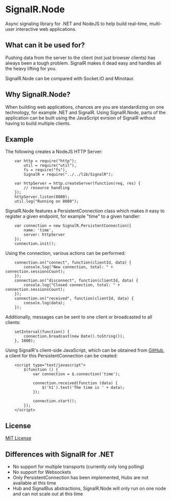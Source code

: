 # SignalR.Node
Async signaling library for .NET and NodeJS to help build real-time, multi-user interactive web applications.

## What can it be used for?
Pushing data from the server to the client (not just browser clients) has always been a tough problem. SignalR makes it dead easy and handles all the heavy lifting for you.

SignalR.Node can be compared with Socket.IO and Minotaur.

## Why SignalR.Node?
When building web applications, chances are you are standardizing on one technology, for example .NET and SignalR. Using SignalR.Node, parts of the application can be built using the JavaScript evrsion of SignalR without having to build multiple clients.

## Example
The following creates a NodeJS HTTP Server:

    	var http = require("http");
    	    util = require("util"),
    	    fs = require("fs"),
    	    SignalR = require("../../lib/SignalR");
    	
    	var httpServer = http.createServer(function(req, res) {
    	    // resource handling
    	});
    	httpServer.listen(8080);
    	util.log("Running on 8080");

SignalR.Node features a PersistentConnection class which makes it easy to register a given endpoint, for example "time" to a given handler:

    	var connection = new SignalR.PersistentConnection({
    		name: 'time',
    		server: httpServer
    	});
    	connection.init();

Using the connection, various actions can be performed:

    	connection.on("connect", function(clientId, data) {
    		console.log("New connection, total: " + connection.sessionsCount);
    	});
    	connection.on("disconnect", function(clientId, data) {
    		console.log("Closed connection, total: " + connection.sessionsCount);
    	});
    	connection.on("received", function(clientId, data) {
    		console.log(data);
    	});

Additionally, messages can be sent to one client or broadcasted to all clients:

    	setInterval(function() {
    		connection.broadcast(new Date().toString());
    	}, 1000);

Using SignalR's client-side JavaScript, which can be obtained from [GitHub](https://github.com/SignalR/SignalR), a client for this PersistentConnection can be created:

    	<script type="text/javascript">
    	    $(function () {
    	        var connection = $.connection('time');
    	
    	        connection.received(function (data) {
    	            $('h1').text('The time is ' + data);
    	        });
    	
    	        connection.start();
    	    });
    	</script>


## License
[MIT License](https://github.com/maartenba/SignalR.Node/blob/master/LICENSE.md)

## Differences with SignalR for .NET
- No support for multiple transports (currently only long polling)
- No support for Websockets
- Only PersistentConnection has been implemented, Hubs are not available at this time
- Hub and SignalBus abstractions, SignalR.Node will only run on one node and can not scale out at this time